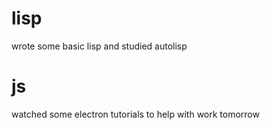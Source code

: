# lisp
wrote some basic lisp and studied autolisp

# js
watched some electron tutorials to help with work tomorrow 

